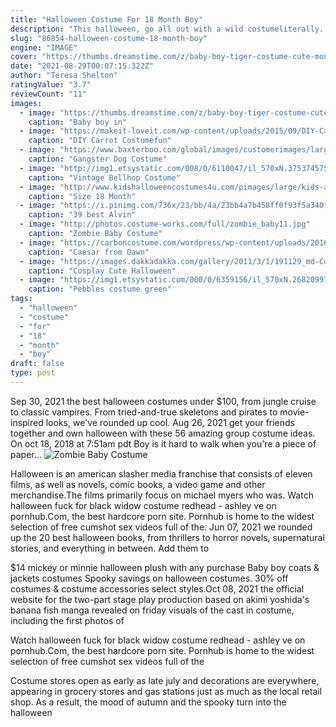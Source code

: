 ```yaml
---
title: "Halloween Costume For 18 Month Boy"
description: "This halloween, go all out with a wild costumeliterally.  Your chances of getting pregnant every day of the month Prickly hedgehog mushroom bucket young boy diy halloween costume."
slug: "86854-halloween-costume-18-month-boy"
engine: "IMAGE"
cover: "https://thumbs.dreamstime.com/z/baby-boy-tiger-costume-cute-month-old-halloween-white-background-35541785.jpg"
date: "2021-08-29T00:07:15.322Z"
author: "Teresa Shelton"
ratingValue: "3.7"
reviewCount: "11"
images:
  - image: "https://thumbs.dreamstime.com/z/baby-boy-tiger-costume-cute-month-old-halloween-white-background-35541785.jpg"
    caption: "Baby boy in"
  - image: "https://makeit-loveit.com/wp-content/uploads/2015/09/DIY-Carrot-Costume-7.jpg"
    caption: "DIY Carrot Costumefun"
  - image: "https://www.baxterboo.com/global/images/customerimages/large/gangster-dog-costume-12323.jpg"
    caption: "Gangster Dog Costume"
  - image: "http://img1.etsystatic.com/008/0/6110047/il_570xN.375374575_jzss.jpg"
    caption: "Vintage Bellhop Costume"
  - image: "http://www.kidshalloweencostumes4u.com/pimages/large/kids-animal-planet-panda-costume.jpg"
    caption: "Size 18 Month"
  - image: "https://i.pinimg.com/736x/23/bb/4a/23bb4a7b458ff0f93f5a340f6bb91293--homemade-costumes-diy-costumes.jpg"
    caption: "39 best Alvin"
  - image: "http://photos.costume-works.com/full/zombie_baby11.jpg"
    caption: "Zombie Baby Costume"
  - image: "https://carboncostume.com/wordpress/wp-content/uploads/2016/10/harambe-650x350.jpg"
    caption: "Caesar from Dawn"
  - image: "https://images.dakkadakka.com/gallery/2011/3/1/191129_md-Cosplay%2C%20Cute%2C%20Halloween%2C%20Kids%20Costumes%2C%20Space%20Marines.JPG"
    caption: "Cosplay Cute Halloween"
  - image: "https://img1.etsystatic.com/000/0/6359156/il_570xN.268209971.jpg"
    caption: "Pebbles costume green"
tags:
  - "halloween"
  - "costume"
  - "for"
  - "18"
  - "month"
  - "boy"
draft: false
type: post
---
```


Sep 30, 2021 the best halloween costumes under $100, from jungle cruise to classic vampires. From tried-and-true skeletons and pirates to movie-inspired looks, we've rounded up cool. Aug 26, 2021 get your friends together and own halloween with these 56 amazing group costume ideas.  On oct 18, 2018 at 7:51am pdt Boy is it hard to walk when you're a piece of paper...
![Zombie Baby Costume](http://photos.costume-works.com/full/zombie_baby11.jpg "Zombie Baby Costume")

Halloween is an american slasher media franchise that consists of eleven films, as well as novels, comic books, a video game and other merchandise.The films primarily focus on michael myers who was. Watch halloween fuck for black widow costume redhead - ashley ve on pornhub.Com, the best hardcore porn site. Pornhub is home to the widest selection of free cumshot sex videos full of the. Jun 07, 2021 we rounded up the 20 best halloween books, from thrillers to horror novels, supernatural stories, and everything in between. Add them to
<!--inArticleAds-->

<!--galleryOne-->

$14 mickey or minnie halloween plush with any purchase  Baby boy coats & jackets costumes Spooky savings on halloween costumes. 30% off costumes & costume accessories select styles.Oct 08, 2021 the official website for the two-part stage play production based on akimi yoshida's banana fish manga revealed on friday visuals of the cast in costume, including the first photos of
<!--inArticleAds-->

<!--galleryTwo-->

Watch halloween fuck for black widow costume redhead - ashley ve on pornhub.Com, the best hardcore porn site. Pornhub is home to the widest selection of free cumshot sex videos full of the
<!--galleryThree-->

Costume stores open as early as late july and decorations are everywhere, appearing in grocery stores and gas stations just as much as the local retail shop. As a result, the mood of autumn and the spooky turn into the halloween